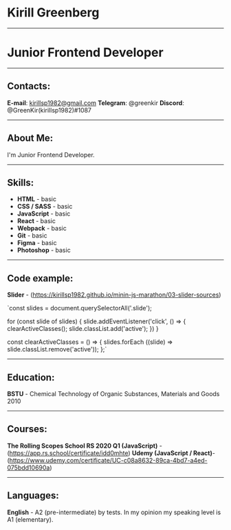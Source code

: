 # Kirill Greenberg

***

# Junior Frontend Developer

***

## Contacts:
**E-mail**: <kirillsp1982@gmail.com>
**Telegram**: @greenkir
**Discord**: @GreenKir(kirillsp1982)#1087

***

## About Me:
I'm Junior Frontend Developer. 

***

## Skills:
 - **HTML** - basic
 - **CSS / SASS** - basic
 - **JavaScript** - basic
 - **React** - basic
 - **Webpack** - basic
 - **Git** - basic
 - **Figma** - basic
 - **Photoshop** - basic

***

## Code example:
**Slider** - (https://kirillsp1982.github.io/minin-js-marathon/03-slider-sources)

`const slides = document.querySelectorAll('.slide');

for (const slide of slides) {
    slide.addEventListener('click', () => {
        clearActiveClasses();
        slide.classList.add('active');
    })
}

const clearActiveClasses = () => {
    slides.forEach ((slide) => slide.classList.remove('active'));
};`

***

## Education:
**BSTU** - Chemical Technology of Organic Substances, Materials and Goods 2010

***

## Courses:
**The Rolling Scopes School RS 2020 Q1 (JavaScript)** - (https://app.rs.school/certificate/idd0mhte)
**Udemy (JavaScript / React)**- (https://www.udemy.com/certificate/UC-c08a8632-89ca-4bd7-a4ed-075bdd10690a)

***

## Languages:
**English** - A2 (pre-intermediate) by tests. In my opinion my speaking level is A1 (elementary).